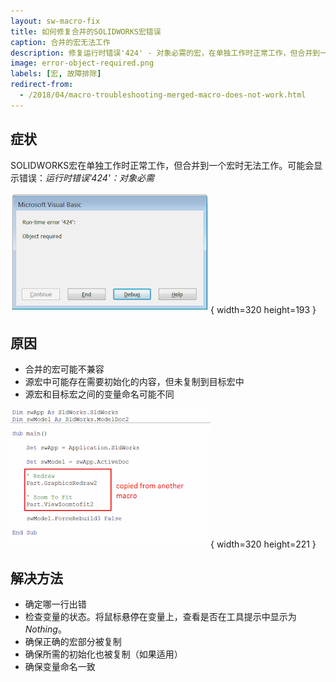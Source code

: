```yaml
---
layout: sw-macro-fix
title: 如何修复合并的SOLIDWORKS宏错误
caption: 合并的宏无法工作
description: 修复运行时错误'424' - 对象必需的宏，在单独工作时正常工作，但合并到一个宏时无法工作
image: error-object-required.png
labels: [宏, 故障排除]
redirect-from:
  - /2018/04/macro-troubleshooting-merged-macro-does-not-work.html
---
```

## 症状

SOLIDWORKS宏在单独工作时正常工作，但合并到一个宏时无法工作。可能会显示错误：*运行时错误'424'：对象必需*

![运行时错误'424'：对象必需](error-object-required.png){ width=320 height=193 }

## 原因

* 合并的宏可能不兼容
* 源宏中可能存在需要初始化的内容，但未复制到目标宏中
* 源宏和目标宏之间的变量命名可能不同

![从记录的宏插入的代码块](zoom-to-fit-error.png){ width=320 height=221 }

## 解决方法

* 确定哪一行出错
* 检查变量的状态。将鼠标悬停在变量上，查看是否在工具提示中显示为*Nothing*。
* 确保正确的宏部分被复制
* 确保所需的初始化也被复制（如果适用）
* 确保变量命名一致